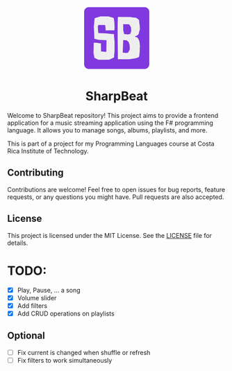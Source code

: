 <p align="center">
  <img src="docs/logo.png" alt="Logo" width="150" height="150">
</p>

<h1 align="center">
    SharpBeat
</h1>

Welcome to SharpBeat repository! This project aims to provide a frontend
application for a music streaming application using the F# programming
language. It allows you to manage songs, albums, playlists, and more.

This is part of a project for my Programming Languages course at Costa Rica 
Institute of Technology.

## Contributing

Contributions are welcome! Feel free to open issues for bug reports, feature
requests, or any questions you might have. Pull requests are also accepted.

## License

This project is licensed under the MIT License. See the [LICENSE](LICENSE) file
for details.

# TODO:

- [X] Play, Pause, ... a song
- [X] Volume slider
- [X] Add filters
- [X] Add CRUD operations on playlists

## Optional
- [ ] Fix current is changed when shuffle or refresh
- [ ] Fix filters to work simultaneously
